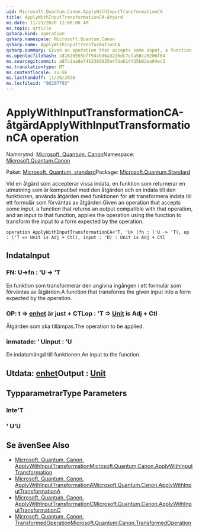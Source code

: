 ```yaml
---
uid: Microsoft.Quantum.Canon.ApplyWithInputTransformationCA
title: ApplyWithInputTransformationCA-åtgärd
ms.date: 11/25/2020 12:00:00 AM
ms.topic: article
qsharp.kind: operation
qsharp.namespace: Microsoft.Quantum.Canon
qsharp.name: ApplyWithInputTransformationCA
qsharp.summary: Given an operation that accepts some input, a function that returns an output compatible with that operation, and an input to that function, applies the operation using the function to transform the input to a form expected by the operation.
ms.openlocfilehash: c81620555bff9449d6a3235dc7cfa56ca5206f04
ms.sourcegitcommit: a87c1aa8e7453360025e47ba614f25b02ea84ec3
ms.translationtype: MT
ms.contentlocale: sv-SE
ms.lasthandoff: 11/26/2020
ms.locfileid: "96207793"
---
```

# <a name="applywithinputtransformationca-operation"></a><span data-ttu-id="5127f-102">ApplyWithInputTransformationCA-åtgärd</span><span class="sxs-lookup"><span data-stu-id="5127f-102">ApplyWithInputTransformationCA operation</span></span>

<span data-ttu-id="5127f-103">Namnrymd: [Microsoft. Quantum. Canon](xref:Microsoft.Quantum.Canon)</span><span class="sxs-lookup"><span data-stu-id="5127f-103">Namespace: [Microsoft.Quantum.Canon](xref:Microsoft.Quantum.Canon)</span></span>

<span data-ttu-id="5127f-104">Paket: [Microsoft. Quantum. standard](https://nuget.org/packages/Microsoft.Quantum.Standard)</span><span class="sxs-lookup"><span data-stu-id="5127f-104">Package: [Microsoft.Quantum.Standard](https://nuget.org/packages/Microsoft.Quantum.Standard)</span></span>


<span data-ttu-id="5127f-105">Vid en åtgärd som accepterar vissa indata, en funktion som returnerar en utmatning som är kompatibel med den åtgärden och en indata till den funktionen, används åtgärden med funktionen för att transformera indata till ett formulär som förväntas av åtgärden.</span><span class="sxs-lookup"><span data-stu-id="5127f-105">Given an operation that accepts some input, a function that returns an output compatible with that operation, and an input to that function, applies the operation using the function to transform the input to a form expected by the operation.</span></span>

```qsharp
operation ApplyWithInputTransformationCA<'T, 'U> (fn : ('U -> 'T), op : ('T => Unit is Adj + Ctl), input : 'U) : Unit is Adj + Ctl
```


## <a name="input"></a><span data-ttu-id="5127f-106">Indata</span><span class="sxs-lookup"><span data-stu-id="5127f-106">Input</span></span>

### <a name="fn--u---t"></a><span data-ttu-id="5127f-107">FN: U-></span><span class="sxs-lookup"><span data-stu-id="5127f-107">fn : 'U -> 'T</span></span>

<span data-ttu-id="5127f-108">En funktion som transformerar den angivna ingången i ett formulär som förväntas av åtgärden.</span><span class="sxs-lookup"><span data-stu-id="5127f-108">A function that transforms the given input into a form expected by the operation.</span></span>


### <a name="op--t--unit--is-adj--ctl"></a><span data-ttu-id="5127f-109">OP: t => [enhet](xref:microsoft.quantum.lang-ref.unit)  är just + CTL</span><span class="sxs-lookup"><span data-stu-id="5127f-109">op : 'T => [Unit](xref:microsoft.quantum.lang-ref.unit)  is Adj + Ctl</span></span>

<span data-ttu-id="5127f-110">Åtgärden som ska tillämpas.</span><span class="sxs-lookup"><span data-stu-id="5127f-110">The operation to be applied.</span></span>


### <a name="input--u"></a><span data-ttu-id="5127f-111">inmatade: ' U</span><span class="sxs-lookup"><span data-stu-id="5127f-111">input : 'U</span></span>

<span data-ttu-id="5127f-112">En indatamängd till funktionen.</span><span class="sxs-lookup"><span data-stu-id="5127f-112">An input to the function.</span></span>



## <a name="output--unit"></a><span data-ttu-id="5127f-113">Utdata: [enhet](xref:microsoft.quantum.lang-ref.unit)</span><span class="sxs-lookup"><span data-stu-id="5127f-113">Output : [Unit](xref:microsoft.quantum.lang-ref.unit)</span></span>



## <a name="type-parameters"></a><span data-ttu-id="5127f-114">Typparametrar</span><span class="sxs-lookup"><span data-stu-id="5127f-114">Type Parameters</span></span>

### <a name="t"></a><span data-ttu-id="5127f-115">Inte</span><span class="sxs-lookup"><span data-stu-id="5127f-115">'T</span></span>


### <a name="u"></a><span data-ttu-id="5127f-116">' U</span><span class="sxs-lookup"><span data-stu-id="5127f-116">'U</span></span>



## <a name="see-also"></a><span data-ttu-id="5127f-117">Se även</span><span class="sxs-lookup"><span data-stu-id="5127f-117">See Also</span></span>

- [<span data-ttu-id="5127f-118">Microsoft. Quantum. Canon. ApplyWithInputTransformation</span><span class="sxs-lookup"><span data-stu-id="5127f-118">Microsoft.Quantum.Canon.ApplyWithInputTransformation</span></span>](xref:Microsoft.Quantum.Canon.ApplyWithInputTransformation)
- [<span data-ttu-id="5127f-119">Microsoft. Quantum. Canon. ApplyWithInputTransformationA</span><span class="sxs-lookup"><span data-stu-id="5127f-119">Microsoft.Quantum.Canon.ApplyWithInputTransformationA</span></span>](xref:Microsoft.Quantum.Canon.ApplyWithInputTransformationA)
- [<span data-ttu-id="5127f-120">Microsoft. Quantum. Canon. ApplyWithInputTransformationC</span><span class="sxs-lookup"><span data-stu-id="5127f-120">Microsoft.Quantum.Canon.ApplyWithInputTransformationC</span></span>](xref:Microsoft.Quantum.Canon.ApplyWithInputTransformationC)
- [<span data-ttu-id="5127f-121">Microsoft. Quantum. Canon. TransformedOperation</span><span class="sxs-lookup"><span data-stu-id="5127f-121">Microsoft.Quantum.Canon.TransformedOperation</span></span>](xref:Microsoft.Quantum.Canon.TransformedOperation)